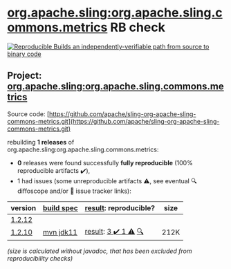 [org.apache.sling:org.apache.sling.commons.metrics](https://search.maven.org/artifact/org.apache.sling/org.apache.sling.commons.metrics/) RB check
=======

[![Reproducible Builds](https://reproducible-builds.org/images/logos/rb.svg) an independently-verifiable path from source to binary code](https://reproducible-builds.org/)

## Project: [org.apache.sling:org.apache.sling.commons.metrics](https://search.maven.org/artifact/org.apache.sling/org.apache.sling.commons.metrics/)

Source code: [https://github.com/apache/sling-org-apache-sling-commons-metrics.git](https://github.com/apache/sling-org-apache-sling-commons-metrics.git)

rebuilding **1 releases** of org.apache.sling:org.apache.sling.commons.metrics:
- **0** releases were found successfully **fully reproducible** (100% reproducible artifacts :heavy_check_mark:),
- 1 had issues (some unreproducible artifacts :warning:, see eventual :mag: diffoscope and/or :memo: issue tracker links):

| version | [build spec](/BUILDSPEC.md) | [result](https://reproducible-builds.org/docs/jvm/): reproducible? | size |
| -- | --------- | ------ | -- |
| [1.2.12](https://search.maven.org/artifact/org.apache.sling/org.apache.sling.commons.metrics/1.2.12/pom) | | | |
| [1.2.10](https://search.maven.org/artifact/org.apache.sling/org.apache.sling.commons.metrics/1.2.10/pom) | [mvn jdk11](org.apache.sling.commons.metrics-1.2.10.buildspec) | [result](org.apache.sling.commons.metrics-1.2.10.buildinfo): [3 :heavy_check_mark:  1 :warning:](org.apache.sling.commons.metrics-1.2.10.buildcompare) [:mag:](org.apache.sling.commons.metrics-1.2.10.diffoscope) | 212K |

<i>(size is calculated without javadoc, that has been excluded from reproducibility checks)</i>
